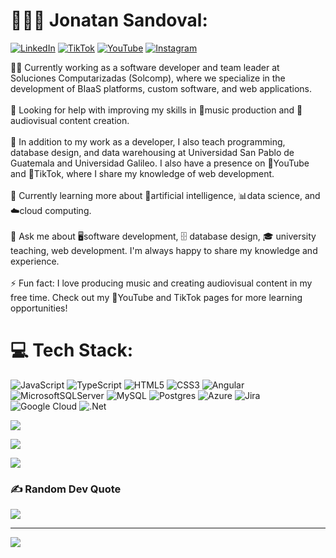 # 👷🏻‍♂️ Jonatan Sandoval:
[![LinkedIn](https://img.shields.io/badge/LinkedIn-%230077B5.svg?logo=linkedin&logoColor=white)](https://linkedin.com/in/jonatan-sandoval) [![TikTok](https://img.shields.io/badge/TikTok-%23000000.svg?logo=TikTok&logoColor=white)](https://tiktok.com/@@web.utils) [![YouTube](https://img.shields.io/badge/YouTube-%23FF0000.svg?logo=YouTube&logoColor=white)](https://youtube.com/@@webutils3842) [![Instagram](https://img.shields.io/badge/Instagram-%23E4405F.svg?logo=Instagram&logoColor=white)](https://instagram.com/@web.utils)

👨‍💻 Currently working as a software developer and team leader at Soluciones Computarizadas (Solcomp), where we specialize in the development of BIaaS platforms, custom software, and web applications.<br><br>🤝 Looking for help with improving my skills in 🎵music production and 🎥audiovisual content creation.<br><br>👥 In addition to my work as a developer, I also teach programming, database design, and data warehousing at Universidad San Pablo de Guatemala and Universidad Galileo. I also have a presence on 🎥YouTube and 🎵TikTok, where I share my knowledge of web development.<br><br>🌱 Currently learning more about 🤖artificial intelligence, 📊data science, and ☁️cloud computing.<br><br>💬 Ask me about 🖥️software development, 🗄️ database design, 🎓 university teaching, web development. I'm always happy to share my knowledge and experience.<br><br>⚡ Fun fact: I love producing music and creating audiovisual content in my free time. Check out my 🎥YouTube and TikTok pages for more learning opportunities!


# 💻 Tech Stack:

![JavaScript](https://img.shields.io/badge/javascript-%23323330.svg?style=for-the-badge&logo=javascript&logoColor=%23F7DF1E) ![TypeScript](https://img.shields.io/badge/typescript-%23007ACC.svg?style=for-the-badge&logo=typescript&logoColor=white) ![HTML5](https://img.shields.io/badge/html5-%23E34F26.svg?style=for-the-badge&logo=html5&logoColor=white) ![CSS3](https://img.shields.io/badge/css3-%231572B6.svg?style=for-the-badge&logo=css3&logoColor=white) ![Angular](https://img.shields.io/badge/angular-%23DD0031.svg?style=for-the-badge&logo=angular&logoColor=white)
![MicrosoftSQLServer](https://img.shields.io/badge/Microsoft%20SQL%20Sever-CC2927?style=for-the-badge&logo=microsoft%20sql%20server&logoColor=white) ![MySQL](https://img.shields.io/badge/mysql-%2300f.svg?style=for-the-badge&logo=mysql&logoColor=white) ![Postgres](https://img.shields.io/badge/postgres-%23316192.svg?style=for-the-badge&logo=postgresql&logoColor=white) ![Azure](https://img.shields.io/badge/azure-%230072C6.svg?style=for-the-badge&logo=azure-devops&logoColor=white) ![Jira](https://img.shields.io/badge/jira-%230A0FFF.svg?style=for-the-badge&logo=jira&logoColor=white) ![Google Cloud](https://img.shields.io/badge/Google%20Cloud-%234285F4.svg?style=for-the-badge&logo=google-cloud&logoColor=white) ![.Net](https://img.shields.io/badge/.NET-5C2D91?style=for-the-badge&logo=.net&logoColor=white)

![](https://github-readme-streak-stats.herokuapp.com/?user=Jonatan-ESG&theme=tokyonight&hide_border=false) 

![](https://github-readme-stats.vercel.app/api?username=Jonatan-ESG&theme=tokyonight&hide_border=false&include_all_commits=true&count_private=true)

![](https://github-readme-stats.vercel.app/api/top-langs/?username=Jonatan-ESG&theme=tokyonight&hide_border=false&include_all_commits=true&count_private=true&layout=compact)

### ✍️ Random Dev Quote
![](https://quotes-github-readme.vercel.app/api?type=vetical&theme=radical)

---

[![](https://visitcount.itsvg.in/api?id=Jonatan-ESG&icon=0&color=6)](https://visitcount.itsvg.in)
